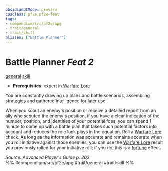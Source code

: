 ```yaml
---
obsidianUIMode: preview
cssclass: pf2e,pf2e-feat
tags:
- compendium/src/pf2e/apg
- trait/general
- trait/skill
aliases: ["Battle Planner"]
---
```

# Battle Planner  *Feat 2*  
[general](../../Rules/traits/general.md)  [skill](../../Rules/traits/skill.md)  

- **Prerequisites**: expert in [Warfare Lore](../skills.md#Lore)

You are constantly drawing up plans and battle scenarios, assembling strategies and gathered intelligence for later use.

When you scout an enemy's position or receive a detailed report from an ally who scouted the enemy's position, if you have a clear indication of the number, position, and identities of your potential foes, you can spend 1 minute to come up with a battle plan that takes such potential factors into account and reduces the role luck plays in the equation. Roll a [Warfare Lore](../skills.md#Lore) check. As long as the information was accurate and remains accurate when you roll initiative against those enemies, you can use the [Warfare Lore](../skills.md#Lore) result you previously rolled for your initiative roll; if you do, this is a [fortune](../../Rules/traits/fortune.md) effect.

*Source: Advanced Player's Guide p. 203*  
%% #compendium/src/pf2e/apg #trait/general #trait/skill %%